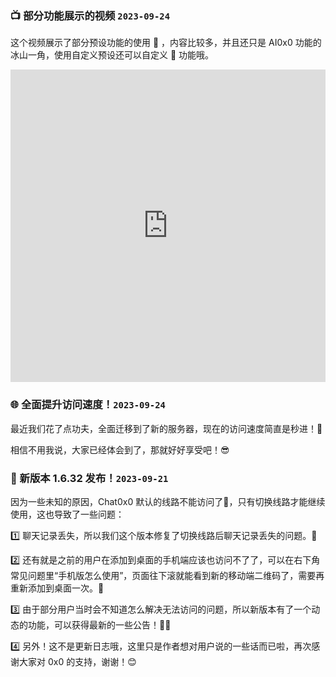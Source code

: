 ### 📺 部分功能展示的视频 `2023-09-24`
这个视频展示了部分预设功能的使用 💪 ，内容比较多，并且还只是 AI0x0 功能的冰山一角，使用自定义预设还可以自定义 🧩 功能哦。

<iframe src="https://player.bilibili.com/player.html?aid=831420319&bvid=BV1z34y1A7bG&cid=1279682951&p=1" allowfullscreen="allowfullscreen" width="100%" height="500" scrolling="no" frameborder="0" sandbox="allow-top-navigation allow-same-origin allow-forms allow-scripts allow-popups"></iframe>

### 🌐 全面提升访问速度！`2023-09-24`

最近我们花了点功夫，全面迁移到了新的服务器，现在的访问速度简直是秒进！🤩

相信不用我说，大家已经体会到了，那就好好享受吧！😎

### 🚀 新版本 1.6.32 发布！`2023-09-21`

因为一些未知的原因，Chat0x0 默认的线路不能访问了🤯，只有切换线路才能继续使用，这也导致了一些问题：

1️⃣ 聊天记录丢失，所以我们这个版本修复了切换线路后聊天记录丢失的问题。💪

2️⃣ 还有就是之前的用户在添加到桌面的手机端应该也访问不了了，可以在右下角常见问题里“手机版怎么使用”，页面往下滚就能看到新的移动端二维码了，需要再重新添加到桌面一次。🚨

3️⃣ 由于部分用户当时会不知道怎么解决无法访问的问题，所以新版本有了一个动态的功能，可以获得最新的一些公告！📰🤩

4️⃣ 另外！这不是更新日志哦，这里只是作者想对用户说的一些话而已啦，再次感谢大家对 0x0 的支持，谢谢！😊
